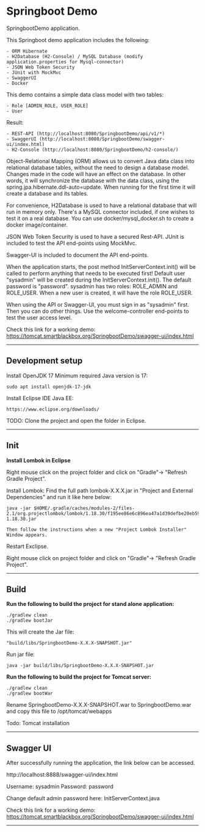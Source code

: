 # Springboot Demo

SpringbootDemo application.

This Springboot demo application includes the following:

	- ORM Hibernate
	- H2Database (H2-Console) / MySQL Database (modify application.properties for Mysql-connector)
	- JSON Web Token Security
	- JUnit with MockMvc
	- SwaggerUI
	- Docker
 
 This demo contains a simple data class model with two tables:
 
	- Role [ADMIN_ROLE, USER_ROLE]
	- User
 
 Result:
 
	- REST-API (http://localhost:8080/SpringbootDemo/api/v1/*)
	- SwaggerUI (http://localhost:8080/SpringbootDemo/swagger-ui/index.html)
	- H2-Console (http://localhost:8080/SpringbootDemo/h2-console/)

Object-Relational Mapping (ORM) allows us to convert Java data class into relational database tables,
without the need to design a database model. Changes made in the code will have an effect on the
database. In other words, it will synchronize the database with the data class, 
using the spring.jpa.hibernate.ddl-auto=update. When running for the first time it will create a database and its tables.

For convenience, H2Database is used to have a relational database that will run in memory only.
There's a MySQL connector included, if one wishes to test it on a real database. You can use docker/mysql_docker.sh to create a docker image/container.

JSON Web Token Security is used to have a secured Rest-API.
JUnit is included to test the API end-points using MockMvc.

Swagger-UI is included to document the API end-points.

When the application starts, the post method InitServerContext.init() will be called 
to perform anything that needs to be executed first! Default user "sysadmin" will be created
during the InitServerContext.init(). The default password is "password".
sysadmin has two roles: ROLE_ADMIN and ROLE_USER.
When a new user is created, it will have the role ROLE_USER.

When using the API or Swagger-UI, you must sign in as "sysadmin" first.
Then you can do other things. Use the welcome-controller end-points to test the user access level.

Check this link for a working demo: 
<a href="https://tomcat.smartblackbox.org/SpringbootDemo/swagger-ui/index.html">https://tomcat.smartblackbox.org/SpringbootDemo/swagger-ui/index.html</a>

_______________________________________________________________________________
## Development setup

Install OpenJDK 17
Minimum required Java version is 17:

    sudo apt install openjdk-17-jdk

Install Eclipse IDE Java EE:
    
    https://www.eclipse.org/downloads/

TODO: Clone the project and open the folder in Eclipse.

_______________________________________________________________________________
## Init

**Install Lombok in Eclipse**

Right mouse click on the project folder and click on "Gradle"-> "Refresh Gradle Project".

Install Lombok:
	Find the full path lombok-X.X.X.jar in "Project and External Dependencies" and run it like here below:
	
	java -jar $HOME/.gradle/caches/modules-2/files-2.1/org.projectlombok/lombok/1.18.30/f195ee86e6c896ea47a1d39defbe20eb59cd149d/lombok-1.18.30.jar

	Then follow the instructions when a new "Project Lombok Installer" Window appears.
	
Restart Exclipse.

Right mouse click on project folder and click on "Gradle"-> "Refresh Gradle Project".

_______________________________________________________________________________
## Build

**Run the following to build the project for stand alone application:**

    ./gradlew clean
    ./gradlew bootJar

This will create the Jar file:
    
    "build/libs/SpringbootDemo-X.X.X-SNAPSHOT.jar"

Run jar file:

    java -jar build/libs/SpringbootDemo-X.X.X-SNAPSHOT.jar

**Run the following to build the project for Tomcat server:**

    ./gradlew clean
    ./gradlew bootWar

Rename SpringbootDemo-X.X.X-SNAPSHOT.war to SpringbootDemo.war and copy this file to /opt/tomcat/webapps

Todo: Tomcat installation

_______________________________________________________________________________
## Swagger UI

After successfully running the application, the link below can be accessed.

http://localhost:8888/swagger-ui/index.html

Username: sysadmin
Password: password

Change default admin password here: InitServerContext.java

Check this link for a working demo: <a href="https://tomcat.smartblackbox.org/SpringbootDemo/swagger-ui/index.html">https://tomcat.smartblackbox.org/SpringbootDemo/swagger-ui/index.html</a>
_______________________________________________________________________________

